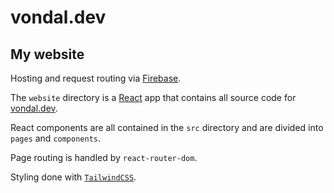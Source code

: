 # vondal.dev

## My website

Hosting and request routing via [Firebase](https://firebase.google.com/).

The `website` directory is a [React](https://react.dev/) app that contains all source code for [vondal.dev](https://vondal.dev).

React components are all contained in the `src` directory and are divided into `pages` and `components`.

Page routing is handled by `react-router-dom`.

Styling done with [`TailwindCSS`](https://tailwindcss.com/).
